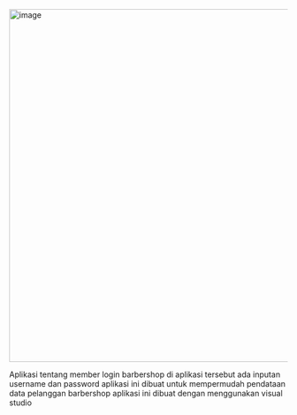 <img width="638" alt="image" src="https://github.com/user-attachments/assets/5f82658e-5e15-4e75-9e73-acf43097745a" />

Aplikasi tentang member login barbershop
di aplikasi tersebut ada inputan username dan password
aplikasi ini dibuat untuk mempermudah pendataan data pelanggan barbershop
aplikasi ini dibuat dengan menggunakan visual studio 
